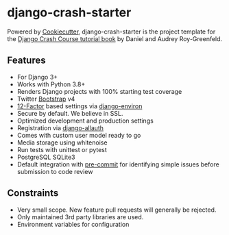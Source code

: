 django-crash-starter
====================

Powered by [Cookiecutter](https://github.com/cookiecutter/cookiecutter), django-crash-starter is the project template
for the [Django Crash Course tutorial book](https://www.roygreenfeld.com/products/django-crash-course) by Daniel and Audrey Roy-Greenfeld.

Features
--------

-   For Django 3+
-   Works with Python 3.8+
-   Renders Django projects with 100% starting test coverage
-   Twitter [Bootstrap](https://github.com/twbs/bootstrap) v4
-   [12-Factor](http://12factor.net/) based settings via
    [django-environ](https://github.com/joke2k/django-environ)
-   Secure by default. We believe in SSL.
-   Optimized development and production settings
-   Registration via
    [django-allauth](https://github.com/pennersr/django-allauth)
-   Comes with custom user model ready to go
-   Media storage using whitenoise
-   Run tests with unittest or pytest
-   PostgreSQL SQLite3
-   Default integration with
    [pre-commit](https://github.com/pre-commit/pre-commit) for
    identifying simple issues before submission to code review

Constraints
-----------

- Very small scope. New feature pull requests will generally be rejected.
- Only maintained 3rd party libraries are used.
- Environment variables for configuration
